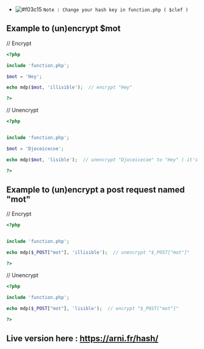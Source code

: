 - ![#f03c15](https://via.placeholder.com/15/f03c15/000000?text=+) `Note : Change your hash key in function.php ( $clef )`


## Example to (un)encrypt $mot


// Encrypt 

```php
<?php

include 'function.php';

$mot = 'Hey';

echo mdp($mot, 'illisible');  // encrypt "Hey"

?>
```

// Unencrypt 

```php
<?php


include 'function.php';

$mot = 'Djoceicecoe';

echo mdp($mot, 'lisible');  // unencrypt "Djoceicecoe" to "Hey" ( it's an example 😆 )

?>
```

## Example to (un)encrypt a post request named "mot"

// Encrypt 

```php
<?php


include 'function.php';

echo mdp($_POST["mot"], 'illisible');  // unencrypt "$_POST["mot"]"

?>
```

// Unencrypt 

```php
<?php

include 'function.php';

echo mdp($_POST["mot"], 'lisible');  // encrypt "$_POST["mot"]"

?>
```

## Live version here : https://arni.fr/hash/

